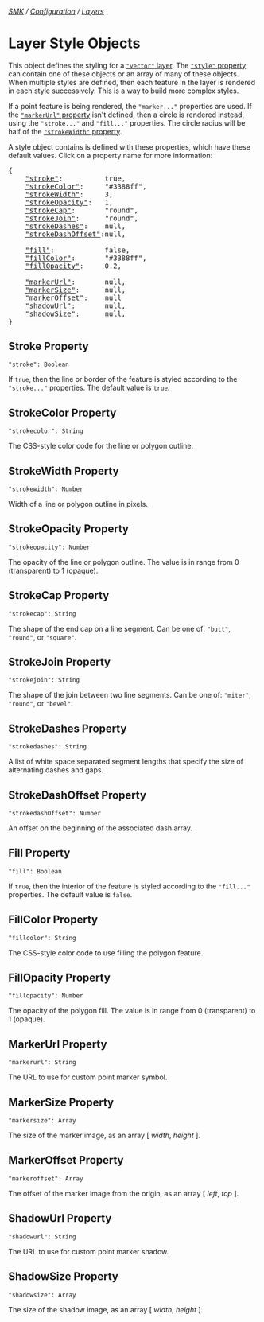 ###### [SMK](../../..) / [Configuration](..) / [Layers](.)

# Layer Style Objects

This object defines the styling for a [`"vector"` layer](vector).
The [`"style"` property](vector#style-property) can contain one of these objects or an array of many of these objects.
When multiple styles are defined, then each feature in the layer is rendered in each style successively. This is a way to build more complex styles.

If a point feature is being rendered, the `"marker..."` properties are used. If the [`"markerUrl"` property](#markerurl-property) isn't defined, then a circle is rendered instead, using the `"stroke..."` and `"fill..."` properties. The circle radius will be half of the [`"strokeWidth"` property](#strokewidth-property).

A style object contains is defined with these properties, which have these default values.
Click on a property name for more information:
<pre>
{
    <a href="#stroke-property"          >"stroke"</a>:          true,
    <a href="#strokecolor-property"     >"strokeColor"</a>:     "#3388ff",
    <a href="#strokewidth-property"     >"strokeWidth"</a>:     3,
    <a href="#strokeopacity-property"   >"strokeOpacity"</a>:   1,
    <a href="#strokecap-property"       >"strokeCap"</a>:       "round",
    <a href="#strokejoin-property"      >"strokeJoin"</a>:      "round",
    <a href="#strokedashes-property"    >"strokeDashes"</a>:    null,
    <a href="#strokedashoffset-property">"strokeDashOffset"</a>:null,

    <a href="#fill-property"            >"fill"</a>:            false,
    <a href="#fillcolor-property"       >"fillColor"</a>:       "#3388ff",
    <a href="#fillopacity-property"     >"fillOpacity"</a>:     0.2,

    <a href="#markerurl-property"       >"markerUrl"</a>:       null,
    <a href="#markersize-property"      >"markerSize"</a>:      null,
    <a href="#markeroffset-property"    >"markerOffset"</a>:    null
    <a href="#shadowurl-property"       >"shadowUrl"</a>:       null,
    <a href="#shadowsize-property"      >"shadowSize"</a>:      null,
}
</pre>


## Stroke Property
`"stroke": Boolean`

If `true`, then the line or border of the feature is styled according to the `"stroke..."` properties.
The default value is `true`.


## StrokeColor Property
`"strokecolor": String`

The CSS-style color code for the line or polygon outline.


## StrokeWidth Property
`"strokewidth": Number`

Width of a line or polygon outline in pixels.


## StrokeOpacity Property
`"strokeopacity": Number`

The opacity of the line or polygon outline.
The value is in range from 0 (transparent) to 1 (opaque).


## StrokeCap Property
`"strokecap": String`

The shape of the end cap on a line segment.
Can be one of: `"butt"`, `"round"`, or `"square"`.


## StrokeJoin Property
`"strokejoin": String`

The shape of the join between two line segments.
Can be one of: `"miter"`, `"round"`, or `"bevel"`.


## StrokeDashes Property
`"strokedashes": String`

A list of white space separated segment lengths that specify the size of alternating dashes and gaps.


## StrokeDashOffset Property
`"strokedashOffset": Number`

An offset on the beginning of the associated dash array.


## Fill Property
`"fill": Boolean`

If `true`, then the interior of the feature is styled according to the `"fill..."` properties.
The default value is `false`.


## FillColor Property
`"fillcolor": String`

The CSS-style color code to use filling the polygon feature.


## FillOpacity Property
`"fillopacity": Number`

The opacity of the polygon fill.
The value is in range from 0 (transparent) to 1 (opaque).


## MarkerUrl Property
`"markerurl": String`

The URL to use for custom point marker symbol.


## MarkerSize Property
`"markersize": Array`

The size of the marker image, as an array [ *width*, *height* ].


## MarkerOffset Property
`"markeroffset": Array`

The offset of the marker image from the origin, as an array [ *left*, *top* ].


## ShadowUrl Property
`"shadowurl": String`

The URL to use for custom point marker shadow.


## ShadowSize Property
`"shadowsize": Array`

The size of the shadow image, as an array [ *width*, *height* ].
